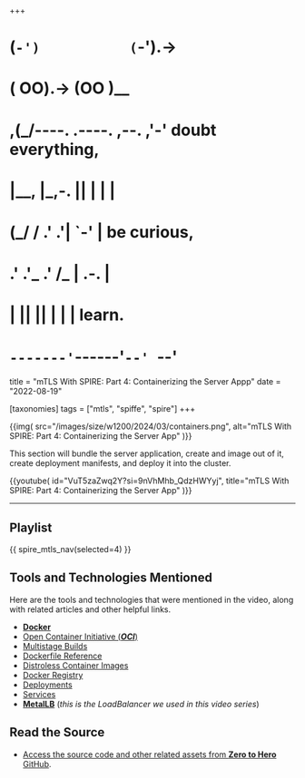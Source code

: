 +++
#   (`-')           (`-').->
#   ( OO).->        (OO )__
# ,(_/----. .----. ,--. ,'-' doubt everything,
# |__,    |\_,-.  ||  | |  |
#  (_/   /    .' .'|  `-'  | be curious,
#  .'  .'_  .'  /_ |  .-.  |
# |       ||      ||  | |  | learn.
# `-------'`------'`--' `--'

title = "mTLS With SPIRE: Part 4: Containerizing the Server Appp"
date = "2022-08-19"

[taxonomies]
tags = ["mtls", "spiffe", "spire"]
+++

{{img(
  src="/images/size/w1200/2024/03/containers.png",
  alt="mTLS With SPIRE: Part 4: Containerizing the Server App"
)}}

This section will bundle the server application, create and image out of it,
create deployment manifests, and deploy it into the cluster.

{{youtube(
  id="VuT5zaZwq2Y?si=9nVhMhb_QdzHWYyj", 
  title="mTLS With SPIRE: Part 4: Containerizing the Server App"
)}}

--------

## Playlist

{{ spire_mtls_nav(selected=4) }}

## Tools and Technologies Mentioned

Here are the tools and technologies that were mentioned in the video, along with
related articles and other helpful links.

* [**Docker**](https://www.docker.com/)
* [Open Container Initiative (**_OCI_**)](https://opencontainers.org/)
* [Multistage Builds](https://docs.docker.com/build/building/multi-stage/)
* [Dockerfile Reference](https://docs.docker.com/engine/reference/builder/)
* [Distroless Container Images](https://github.com/GoogleContainerTools/distroless)
* [Docker Registry](https://docs.docker.com/registry/)
* [Deployments](https://kubernetes.io/docs/concepts/workloads/controllers/deployment/)
* [Services](https://kubernetes.io/docs/concepts/services-networking/service/)
* [**MetalLB**](https://metallb.universe.tf/) (_this is the LoadBalancer we used
  in this video series_)

## Read the Source

* [Access the source code and other related assets from **Zero to Hero** GitHub](https://github.com/zerotohero-dev/spire-mtls).
